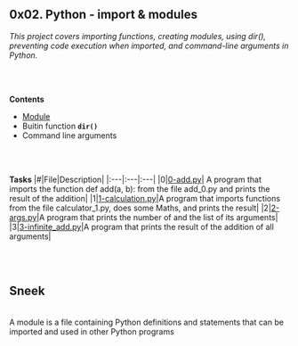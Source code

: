 ## 0x02. Python - import & modules
_This project covers importing functions, creating modules, using dir(), preventing code execution when imported, and command-line arguments in Python._

<br><br>


**Contents**
- [Module](#Sneek)
- Buitin function **`dir()`**
- Command line arguments


<br><br>


**Tasks**
|#|File|Description|
|:---|:---|:---|
|0|[0-add.py](./0-add.py)| A program that imports the function def add(a, b): from the file add_0.py and prints the result of the addition|
|1|[1-calculation.py](./1-calculation.py)|A program that imports functions from the file calculator_1.py, does some Maths, and prints the result|
|2|[2-args.py](./2-args.py)|A program that prints the number of and the list of its arguments|
|3|[3-infinite_add.py](./3-infinite_add.py)|A program that prints the result of the addition of all arguments|


<br><br>


## Sneek
<br>
A module is a file containing Python definitions and statements that can be imported and used in other Python programs


<br><br>

